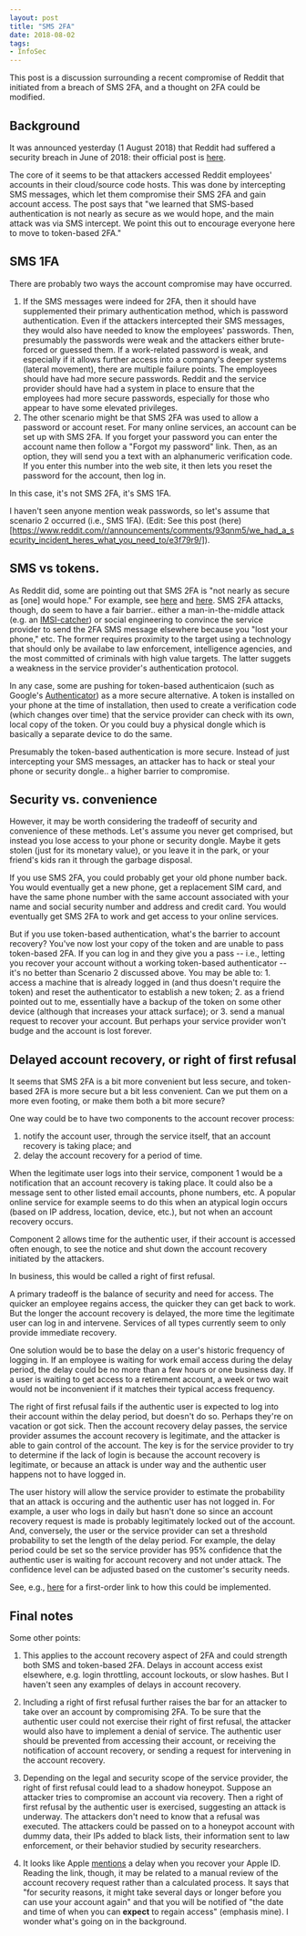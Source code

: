 ```yaml
---
layout: post
title: "SMS 2FA"
date: 2018-08-02
tags:
- InfoSec
---
```


This post is a discussion surrounding a recent compromise of Reddit that initiated from a breach of SMS 2FA, and a thought on 2FA could be modified.

<!--end excerpt-->

## Background

It was announced yesterday (1 August 2018) that Reddit had suffered a security breach in June of 2018: their official post is [here](https://www.reddit.com/r/announcements/comments/93qnm5/we_had_a_security_incident_heres_what_you_need_to/).

The core of it seems to be that attackers accessed Reddit employees' accounts in their cloud/source code hosts. This was done by intercepting SMS messages, which let them compromise their SMS 2FA and gain account access. The post says that "we learned that SMS-based authentication is not nearly as secure as we would hope, and the main attack was via SMS intercept. We point this out to encourage everyone here to move to token-based 2FA."

## SMS 1FA

There are probably two ways the account compromise may have occurred.

1. If the SMS messages were indeed for 2FA, then it should have supplemented their primary authentication method, which is password authentication. Even if the attackers intercepted their SMS messages, they would also have needed to know the employees' passwords. Then, presumably the passwords were weak and the attackers either brute-forced or guessed them.
If a work-related password is weak, and especially if it allows further access into a company's deeper systems (lateral movement), there are multiple failure points. The employees should have had more secure passwords. Reddit and the service provider should have had a system in place to ensure that the employees had more secure passwords, especially for those who appear to have some elevated privileges.
2. The other scenario might be that SMS 2FA was used to allow a password or account reset. For many online services, an account can be set up with SMS 2FA. If you forget your password you can enter the account name then follow a "Forgot my password" link. Then, as an option, they will send you a text with an alphanumeric verification code. If you enter this number into the web site, it then lets you reset the password for the account, then log in.

In this case, it's not SMS 2FA, it's SMS 1FA.

I haven't seen anyone mention weak passwords, so let's assume that scenario 2 occurred (i.e., SMS 1FA). (Edit: See this post (here)[https://www.reddit.com/r/announcements/comments/93qnm5/we_had_a_security_incident_heres_what_you_need_to/e3f79r9/]).

## SMS vs tokens.

As Reddit did, some are pointing out that SMS 2FA is "not nearly as secure as [one] would hope." For example, see [here](https://www.wired.com/2016/06/hey-stop-using-texts-two-factor-authentication/) and [here](https://www.securityweek.com/nist-denounces-sms-2fa-what-are-alternatives). SMS 2FA attacks, though, do seem to have a fair barrier.. either a man-in-the-middle attack (e.g. an [IMSI-catcher](https://en.wikipedia.org/wiki/IMSI-catcher)) or social engineering to convince the service provider to send the 2FA SMS message elsewhere because you "lost your phone," etc. The former requires proximity to the target using a technology that should only be availabe to law enforcement, intelligence agencies, and the most committed of criminals with high value targets. The latter suggets a weakness in the service provider's authentication protocol.

In any case, some are pushing for token-based authenticaion (such as Google's [Authenticator](https://play.google.com/store/apps/details?id=com.google.android.apps.authenticator2)) as a more secure alternative. A token is installed on your phone at the time of installation, then used to create a verification code (which changes over time) that the service provider can check with its own, local copy of the token. Or you could buy a physical dongle which is basically a separate device to do the same.

Presumably the token-based authentication is more secure. Instead of just intercepting your SMS messages, an attacker has to hack or steal your phone or security dongle.. a higher barrier to compromise.

## Security vs. convenience

However, it may be worth considering the tradeoff of security and convenience of these methods. Let's assume you never get comprised, but instead you lose access to your phone or security dongle. Maybe it gets stolen (just for its monetary value), or you leave it in the park, or your friend's kids ran it through the garbage disposal. 

If you use SMS 2FA, you could probably get your old phone number back. You would eventually get a new phone, get a replacement SIM card, and have the same phone number with the same account associated with your name and social security number and address and credit card. You would eventually get SMS 2FA to work and get access to your online services.

But if you use token-based authentication, what's the barrier to account recovery? You've now lost your copy of the token and are unable to pass token-based 2FA. If you can log in and they give you a pass -- i.e., letting you recover your account without a working token-based authenticator -- it's no better than Scenario 2 discussed above.  You may be able to: 1. access a machine that is already logged in (and thus doesn't require the token) and reset the authenticator to establish a new token; 2. as a friend pointed out to me, essentially have a backup of the token on some other device (although that increases your attack surface); or 3. send a manual request to recover your account. But perhaps your service provider won't budge and the account is lost forever.

## Delayed account recovery, or right of first refusal

It seems that SMS 2FA is a bit more convenient but less secure, and token-based 2FA is more secure but a bit less convenient. Can we put them on a more even footing, or make them both a bit more secure?

One way could be to have two components to the account recover process:
1. notify the account user, through the service itself, that an account recovery is taking place; and
2. delay the account recovery for a period of time.

When the legitimate user logs into their service, component 1 would be a notification that an account recovery is taking place. It could also be a message sent to other listed email accounts, phone numbers, etc. A popular online service for example seems to do this when an atypical login occurs (based on IP address, location, device, etc.), but not when an account recovery occurs.

Component 2 allows time for the authentic user, if their account is accessed often enough, to see the notice and shut down the account recovery initiated by the attackers.

In business, this would be called a right of first refusal.

A primary tradeoff is the balance of security and need for access. The quicker an employee regains access, the quicker they can get back to work. But the longer the account recovery is delayed, the more time the legitimate user can log in and intervene. Services of all types currently seem to only provide immediate recovery.

One solution would be to base the delay on a user's historic frequency of logging in. If an employee is waiting for work email access during the delay period, the delay could be no more than a few hours or one business day. If a user is waiting to get access to a retirement account, a week or two wait would not be inconvenient if it matches their typical access frequency. 

The right of first refusal fails if the authentic user is expected to log into their account within the delay period, but doesn't do so. Perhaps they're on vacation or got sick. Then the account recovery delay passes, the service provider assumes the account recovery is legitimate, and the attacker is able to gain control of the account. The key is for the service provider to try to determine if the lack of login is because the account recovery is legitimate, or because an attack is under way and the authentic user happens not to have logged in.

The user history will allow the service provider to estimate the probability that an attack is occuring and the authentic user has not logged in. For example, a user who logs in daily but hasn't done so since an account recovery request is made is probably legitimately locked out of the account. And, conversely, the user or the service provider can set a threshold probability to set the length of the delay period. For example, the delay period could be set so the service provider has 95% confidence that the authentic user is waiting for account recovery and not under attack. The confidence level can be adjusted based on the customer's security needs.

See, e.g., [here](https://en.wikipedia.org/wiki/Prediction_interval) for a first-order link to how this could be implemented.

## Final notes

Some other points:

1. This applies to the account recovery aspect of 2FA and could strength both SMS and token-based 2FA. Delays in account access exist elsewhere, e.g. login throttling, account lockouts, or slow hashes. But I haven't seen any examples of delays in account recovery.

2. Including a right of first refusal further raises the bar for an attacker to take over an account by compromising 2FA. To be sure that the authentic user could not exercise their right of first refusal, the attacker would also have to implement a denial of service. The authentic user should be prevented from accessing their account, or receiving the notification of account recovery, or sending a request for intervening in the account recovery. 

3. Depending on the legal and security scope of the service provider, the right of first refusal could lead to a shadow honeypot. Suppose an attacker tries to compromise an account via recovery. Then a right of first refusal by the authentic user is exercised, suggesting an attack is underway. The attackers don't need to know that a refusal was executed. The attackers could be passed on to a honeypot account with dummy data, their IPs added to black lists, their information sent to law enforcement, or their behavior studied by security researchers.

4. It looks like Apple [mentions](https://support.apple.com/en-us/HT204921) a delay when you recover your Apple ID. Reading the link, though, it may be related to a manual review of the account recovery request rather than a calculated process. It says that "for security reasons, it might take several days or longer before you can use your account again" and that you will be notified of "the date and time of when you can **expect** to regain access" (emphasis mine). I wonder what's going on in the background.